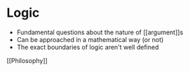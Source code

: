 # Logic

- Fundamental questions about the nature of [[argument]]s
- Can be approached in a mathematical way (or not)
- The exact boundaries of logic aren't well defined

[[Philosophy]]

